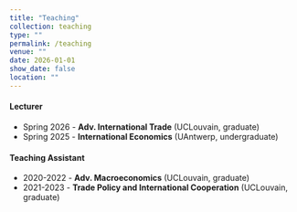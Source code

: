 ```yaml
---
title: "Teaching"
collection: teaching
type: ""
permalink: /teaching
venue: ""
date: 2026-01-01
show_date: false
location: ""
---
```


#### Lecturer
- Spring 2026 - **Adv. International Trade** (UCLouvain, graduate)
- Spring 2025 - **International Economics** (UAntwerp, undergraduate)   

#### Teaching Assistant
- 2020-2022 - **Adv. Macroeconomics** (UCLouvain, graduate)
- 2021-2023 - **Trade Policy and International Cooperation** (UCLouvain, graduate)
